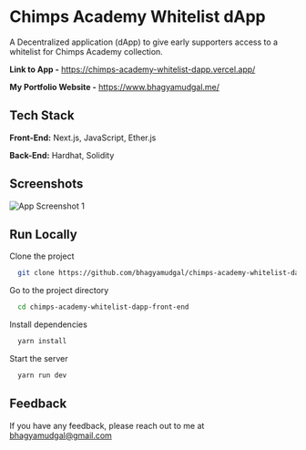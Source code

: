 
# Chimps Academy Whitelist dApp

A Decentralized application (dApp) to give early supporters access to a whitelist for Chimps Academy collection.

**Link to App -** https://chimps-academy-whitelist-dapp.vercel.app/

**My Portfolio Website -** https://www.bhagyamudgal.me/




## Tech Stack

**Front-End:** Next.js, JavaScript, Ether.js

**Back-End:** Hardhat, Solidity


## Screenshots

![App Screenshot 1](https://i.imgur.com/xwMRVNV.png)

## Run Locally

Clone the project

```bash
  git clone https://github.com/bhagyamudgal/chimps-academy-whitelist-dapp-front-end.git
```

Go to the project directory

```bash
  cd chimps-academy-whitelist-dapp-front-end
```

Install dependencies

```bash
  yarn install
```

Start the server

```bash
  yarn run dev
```


## Feedback

If you have any feedback, please reach out to me at bhagyamudgal@gmail.com

